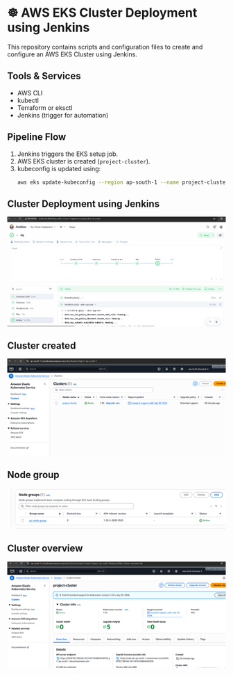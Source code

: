 # ☸️ AWS EKS Cluster Deployment using Jenkins

This repository contains scripts and configuration files to create and configure an AWS EKS Cluster using Jenkins.

##  Tools & Services
- AWS CLI
- kubectl
- Terraform or eksctl
- Jenkins (trigger for automation)

##  Pipeline Flow
1. Jenkins triggers the EKS setup job.
2. AWS EKS cluster is created (`project-cluster`).
3. kubeconfig is updated using:
   ```bash
   aws eks update-kubeconfig --region ap-south-1 --name project-cluster
   ```

## Cluster Deployment using Jenkins

![alt text](<Screenshot 2025-10-29 154527.png>)

## Cluster created

![alt text](<Screenshot 2025-10-29 154544.png>)

## Node group

![alt text](<Screenshot 2025-10-29 154613.png>)

## Cluster overview

![alt text](<Screenshot 2025-10-29 154638.png>)